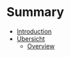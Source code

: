 # Summary

* [Introduction](README.md)
* [Übersicht](V2/Users/01/inhalt.md)
   * [Overview](V2/Users/01/overview.md)

